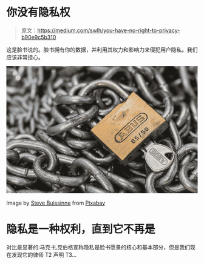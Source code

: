 # 你没有隐私权

> 原文：<https://medium.com/swlh/you-have-no-right-to-privacy-b90e9c5b310>

这是脸书说的。脸书拥有你的数据，并利用其权力和影响力来侵犯用户隐私。我们应该非常担心。

![](img/9059f192c43999baac5d0180b770f78f.png)

Image by [Steve Buissinne](https://pixabay.com/users/stevepb-282134/?utm_source=link-attribution&utm_medium=referral&utm_campaign=image&utm_content=597495) from [Pixabay](https://pixabay.com/?utm_source=link-attribution&utm_medium=referral&utm_campaign=image&utm_content=597495)

# 隐私是一种权利，直到它不再是

对比是显著的:马克·扎克伯格宣称隐私是脸书愿景的核心和基本部分，但是我们现在发现它的律师 T2 声明 T3…